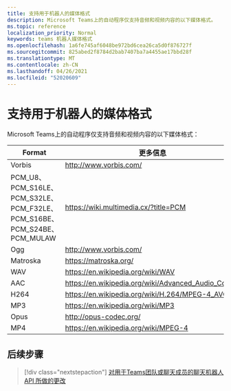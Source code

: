 ```yaml
---
title: 支持用于机器人的媒体格式
description: Microsoft Teams上的自动程序仅支持音频和视频内容的以下媒体格式。
ms.topic: reference
localization_priority: Normal
keywords: teams 机器人媒体格式
ms.openlocfilehash: 1a6fe745af6048be972bd6cea26ca5d0f876727f
ms.sourcegitcommit: 825abed2f8784d2bab7407ba7a4455ae17bbd28f
ms.translationtype: MT
ms.contentlocale: zh-CN
ms.lasthandoff: 04/26/2021
ms.locfileid: "52020609"
---
```

# <a name="supported-media-formats-for-bots"></a>支持用于机器人的媒体格式

Microsoft Teams上的自动程序仅支持音频和视频内容的以下媒体格式：

| Format | 更多信息 |
| --- | --- |
| Vorbis | http://www.vorbis.com/ |
| PCM_U8、PCM_S16LE、PCM_S32LE、PCM_F32LE、PCM_S16BE、PCM_S24BE、PCM_MULAW | https://wiki.multimedia.cx/?title=PCM |
| Ogg | http://www.vorbis.com/ |
| Matroska | https://matroska.org/ |
| WAV | https://en.wikipedia.org/wiki/WAV |
| AAC | https://en.wikipedia.org/wiki/Advanced_Audio_Coding |
| H264 | https://en.wikipedia.org/wiki/H.264/MPEG-4_AVC |
| MP3 | https://en.wikipedia.org/wiki/MP3 |
| Opus | http://opus-codec.org/ |
| MP4 | https://en.wikipedia.org/wiki/MPEG-4 |

## <a name="next-step"></a>后续步骤

> [!div class="nextstepaction"]
> [对用于Teams团队或聊天成员的聊天机器人 API 所做的更改](~/resources/team-chat-member-api-changes.md)
